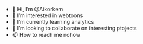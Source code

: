 - 👋 Hi, I’m @Aikorkem
- 👀 I’m interested in webtoons
- 🌱 I’m currently learning analytics
- 💞️ I’m looking to collaborate on interesting ptojects
- 📫 How to reach me nohow

<!---
Aikorkem/Aikorkem is a ✨ special ✨ repository because its `README.md` (this file) appears on your GitHub profile.
You can click the Preview link to take a look at your changes.
--->
